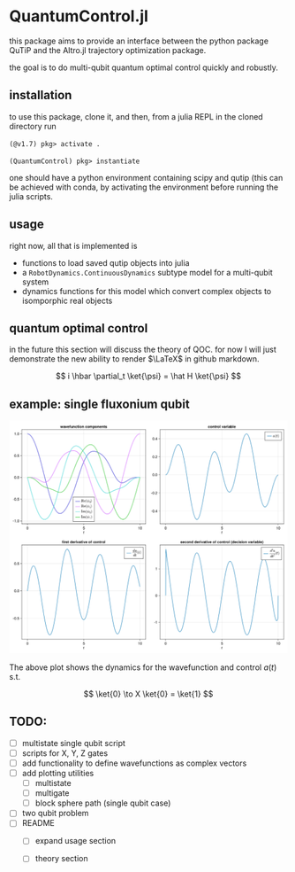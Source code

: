 # QuantumControl.jl

this package aims to provide an interface between the python package QuTiP and the Altro.jl trajectory optimization package.

the goal is to do multi-qubit quantum optimal control quickly and robustly. 

## installation

to use this package, clone it, and then, from a julia REPL in the cloned directory run

`(@v1.7) pkg> activate .`

`(QuantumControl) pkg> instantiate`

one should have a python environment containing scipy and qutip (this can be achieved with conda, by activating the environment before running the julia scripts.

## usage

right now, all that is implemented is 

* functions to load saved qutip objects into julia
* a `RobotDynamics.ContinuousDynamics` subtype model for a multi-qubit system
* dynamics functions for this model which convert complex objects to isomporphic real objects

## quantum optimal control

in the future this section will discuss the theory of QOC. for now I will just demonstrate the new ability to render $\LaTeX$ in github markdown.

$$
i \hbar \partial_t \ket{\psi} = \hat H \ket{\psi}
$$

## example: single fluxonium qubit

![](plots/single_fluxonium_qubit.png)

The above plot shows the dynamics for the wavefunction and control $a(t)$ s.t. 

$$
\ket{0} \to X \ket{0} = \ket{1}
$$



## TODO:

- [ ] multistate single qubit script
- [ ] scripts for X, Y, Z gates
- [ ] add functionality to define wavefunctions as complex vectors 
- [ ] add plotting utilities
  - [ ] multistate
  - [ ] multigate
  - [ ] block sphere path (single qubit case)
- [ ] two qubit problem
- [ ] README
  - [ ] expand usage section
  - [ ] theory section
 
